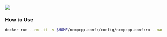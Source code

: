 [![](https://images.microbadger.com/badges/image/alexhaydock/ncmpcpp.svg)](https://hub.docker.com/r/alexhaydock/ncmpcpp "Badge")

### How to Use
```sh
docker run --rm -it -v $HOME/ncmpcpp.conf:/config/ncmpcpp.conf:ro --name ncmpcpp alexhaydock/ncmpcpp
```
